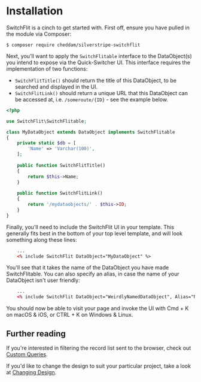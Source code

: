 # Installation

SwitchFlit is a cinch to get started with. First off, ensure you have pulled in the module via Composer:

`$ composer require cheddam/silverstripe-switchflit`

Next, you'll want to apply the `SwitchFlitable` interface to the DataObject(s) you intend to expose via the Quick-Switcher UI. This interface requires the implementation of two functions:

- `SwitchFlitTitle()` should return the title of this DataObject, to be searched and displayed in the UI.
- `SwitchFlitLink()` should return a unique URL that this DataObject can be accessed at, i.e. `/someroute/{ID}` - see the example below.

```php
<?php

use SwitchFlit\SwitchFlitable;

class MyDataObject extends DataObject implements SwitchFlitable
{
    private static $db = [
        'Name' => 'Varchar(100)',
    ];
    
    public function SwitchFlitTitle()
    {
        return $this->Name;
    }
    
    public function SwitchFlitLink()
    {
        return '/mydataobjects/' . $this->ID;
    }
}
```
    
Finally, you'll need to include the SwitchFlit UI in your template. This generally fits best in the bottom of your top level template, and will look something along these lines:

```html
    ...
    <% include SwitchFlit DataObject="MyDataObject" %>
```

You'll see that it takes the name of the DataObject you have made SwitchFlitable. You can also specify an alias, in case the name of your DataObject isn't user friendly:

```html
    ...
    <% include SwitchFlit DataObject="WeirdlyNamedDataObject", Alias="NiceName" %>
```

You should now be able to visit your page and invoke the UI with Cmd + K on macOS & iOS, or CTRL + K on Windows & Linux.

## Further reading

If you're interested in filtering the record list sent to the browser, check out [Custom Queries](custom-queries.md).

If you'd like to change the design to suit your particular project, take a look at [Changing Design](changing-design.md).
